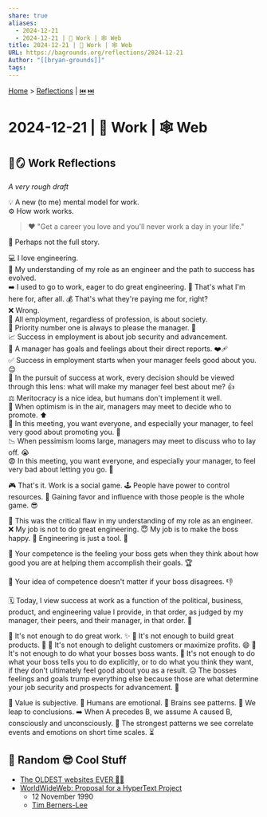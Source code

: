 ```yaml
---
share: true
aliases:
  - 2024-12-21
  - 2024-12-21 | 💼 Work | 🕸️ Web
title: 2024-12-21 | 💼 Work | 🕸️ Web
URL: https://bagrounds.org/reflections/2024-12-21
Author: "[[bryan-grounds]]"
tags: 
---
```

[Home](../index.md) > [Reflections](./index.md) | [⏮️](./2024-12-16.md) [⏭️](./2024-12-22.md)  
# 2024-12-21 | 💼 Work | 🕸️ Web  
## 💼🪞 Work Reflections  
_A very rough draft_  
  
💡 A new (to me) mental model for work.  
⚙️ How work works.  
  
> ❤️ "Get a career you love and you'll never work a day in your life."  
  
🤔 Perhaps not the full story.  
  
💻 I love engineering.  
🧠 My understanding of my role as an engineer and the path to success has evolved.  
➡️ I used to go to work, eager to do great engineering. 👷 That's what I'm here for, after all. 💰 That's what they're paying me for, right?  
❌ Wrong.  
🤝 All employment, regardless of profession, is about society.  
🥇 Priority number one is always to please the manager. 🙇  
📈 Success in employment is about job security and advancement.  
🎯 A manager has goals and feelings about their direct reports. ❤️‍🩹  
✅ Success in employment starts when your manager feels good about you. 😊  
🔭 In the pursuit of success at work, every decision should be viewed through this lens: what will make my manager feel best about me? 👍  
⚖️ Meritocracy is a nice idea, but humans don't implement it well.  
🎉 When optimism is in the air, managers may meet to decide who to promote. ⬆️  
🤩 In this meeting, you want everyone, and especially your manager, to feel very good about promoting you. 🥳  
📉 When pessimism looms large, managers may meet to discuss who to lay off. 😭  
😨 In this meeting, you want everyone, and especially your manager, to feel very bad about letting you go. 🙏  
  
🎮 That's it. Work is a social game. 🕹️ People have power to control resources. 👑 Gaining favor and influence with those people is the whole game. 😎  
  
🤯 This was the critical flaw in my understanding of my role as an engineer.  
❌ My job is not to do great engineering. 😇 My job is to make the boss happy. 🥰 Engineering is just a tool. 🧰  
  
💯 Your competence is the feeling your boss gets when they think about how good you are at helping them accomplish their goals. 🏆  
  
🤨 Your idea of competence doesn't matter if your boss disagrees. 👎  
  
🗓️ Today, I view success at work as a function of the political, business, product, and engineering value I provide, in that order, as judged by my manager, their peers, and their manager, in that order. 💯  
  
🚫 It's not enough to do great work. ✨ 🚫 It's not enough to build great products. 🧱 🚫 It's not enough to delight customers or maximize profits. 😄 🚫 It's not enough to do what your bosses boss wants. 🚫 It's not enough to do what your boss tells you to do explicitly, or to do what you think they want, if they don't ultimately feel good about you as a result. 😥 The bosses feelings and goals trump everything else because those are what determine your job security and prospects for advancement. 💼  
  
🤔 Value is subjective. 💖 Humans are emotional. 🧠 Brains see patterns. 🐇 We leap to conclusions. ➡️ When A precedes B, we assume A caused B, consciously and unconsciously. 🔗 The strongest patterns we see correlate events and emotions on short time scales. ⏳  
  
## 🎲 Random 😎 Cool Stuff  
- [The OLDEST websites EVER 👩‍💻](../videos/the-oldest-websites-ever.md)  
- [WorldWideWeb: Proposal for a HyperText Project](https://info.cern.ch/hypertext/WWW/Proposal.html)  
    - 12 November 1990  
    - [Tim Berners-Lee](../people/tim-berners-lee.md)